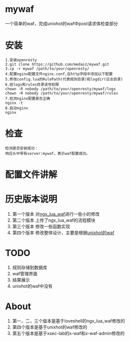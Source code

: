 # mywaf
一个简单的waf，完成unixhot的waf中post请求体检查部分

# 安装
```shell
1.安装openresty
2.git clone https://github.com/medasz/mywaf.git
3.cp -r mywaf /path/to/your/openresty/
4.配置nginx配置文件nginx.conf,在http字段中添加以下配置
5.修改config.lua的RulePath(代表规则目录)和logdir(日志目录)
6.给logs和rules目录读写权限
chown -R nobody /path/to/your/openresty/mywaf/logs
chown -R nobody /path/to/your/openresty/mywaf/rules
7.检测nginx配置是否正确
nginx -t
8.启动nginx
nginx
```
# 检查
```shell
检测是否安装成功：
响应头中带有server:mywaf，表示waf配置成功。
```

# 配置文件讲解


# 历史版本说明
1. 第一个版本
对[ngx_lua_waf](https://github.com/loveshell/ngx_lua_waf)进行一些小的修改
2. 第二个版本
上传了ngx_lua_waf的流程模块
3. 第三个版本
修改一些函数实现
4. 第四个版本
修改整体设计，主要是根据[unixhot的waf](https://github.com/unixhot/waf.git)

# TODO
1. 规则存储到数据库
2. waf管理界面
3. 结果展示
4. unixhot的waf中没有

# About
1. 第一，二，三个版本是基于loveshell的ngx_lua_waf修改的
2. 第四个版本是基于unixhot的waf修改的
3. 第五个版本是基于xsec-lab的x-waf和x-waf-admin修改的
